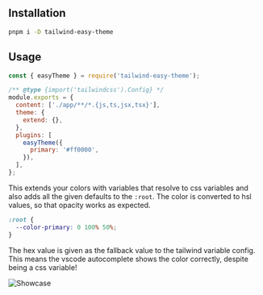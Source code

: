 ## Installation

```bash
pnpm i -D tailwind-easy-theme
```

## Usage

```javascript
const { easyTheme } = require('tailwind-easy-theme');

/** @type {import('tailwindcss').Config} */
module.exports = {
  content: ['./app/**/*.{js,ts,jsx,tsx}'],
  theme: {
    extend: {},
  },
  plugins: [
    easyTheme({
      primary: '#ff0000',
    }),
  ],
};
```

This extends your colors with variables that resolve to css variables
and also adds all the given defaults to the `:root`. The color is converted to
hsl values, so that opacity works as expected.

```css
:root {
  --color-primary: 0 100% 50%;
}
```

The hex value is given as the fallback value to the tailwind variable config. This means
the vscode autocomplete shows the color correctly, despite being a css variable!

![Showcase](https://user-images.githubusercontent.com/14110063/215893197-ffc6d510-5086-4db8-ada8-fcbc90fd7ce3.png)
